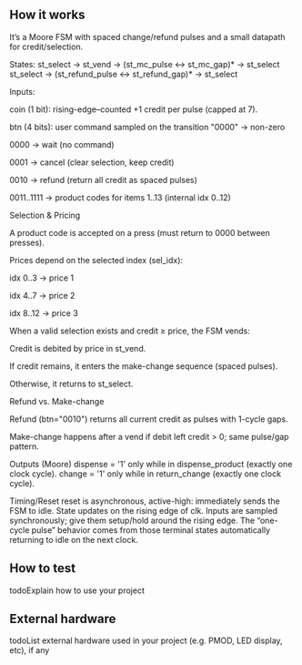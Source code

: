 <!---

This file is used to generate your project datasheet. Please fill in the information below and delete any unused
sections.

You can also include images in this folder and reference them in the markdown. Each image must be less than
512 kb in size, and the combined size of all images must be less than 1 MB.
-->

## How it works

It’s a Moore FSM with spaced change/refund pulses and a small datapath for credit/selection.

States:
st_select → st_vend → (st_mc_pulse ↔ st_mc_gap)* → st_select
st_select → (st_refund_pulse ↔ st_refund_gap)* → st_select

Inputs: 

coin (1 bit): rising-edge–counted +1 credit per pulse (capped at 7).

btn (4 bits): user command sampled on the transition "0000" → non-zero

0000 → wait (no command)

0001 → cancel (clear selection, keep credit)

0010 → refund (return all credit as spaced pulses)

0011..1111 → product codes for items 1..13 (internal idx 0..12)

Selection & Pricing

A product code is accepted on a press (must return to 0000 between presses).

Prices depend on the selected index (sel_idx):

idx 0..3 → price 1

idx 4..7 → price 2

idx 8..12 → price 3

When a valid selection exists and credit ≥ price, the FSM vends:

Credit is debited by price in st_vend.

If credit remains, it enters the make-change sequence (spaced pulses).

Otherwise, it returns to st_select.

Refund vs. Make-change

Refund (btn="0010") returns all current credit as pulses with 1-cycle gaps.

Make-change happens after a vend if debit left credit > 0; same pulse/gap pattern.



Outputs (Moore) dispense = '1' only while in dispense_product (exactly one clock cycle). change = '1' only while in return_change (exactly one clock cycle).

Timing/Reset reset is asynchronous, active-high: immediately sends the FSM to idle. State updates on the rising edge of clk. Inputs are sampled synchronously; give them setup/hold around the rising edge. The “one-cycle pulse” behavior comes from those terminal states automatically returning to idle on the next clock.
## How to test

todoExplain how to use your project

## External hardware

todoList external hardware used in your project (e.g. PMOD, LED display, etc), if any
